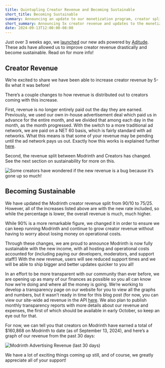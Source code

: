 ```yaml
---
title: Quintupling Creator Revenue and Becoming Sustainable
short_title: Becoming Sustainable
summary: Announcing an update to our monetization program, creator split, and more!
short_summary: Announcing 5x creator revenue and updates to the monetization program.
date: 2024-09-13T12:00:00-08:00
---
```


Just over 3 weeks ago, we [launched](/news/article/introducing-modrinth-refreshed-site-look-new-advertising-system) our new ads powered by [Aditude](https://www.aditude.com/). These ads have allowed us to improve creator revenue drastically and become sustainable. Read on for more info!

## Creator Revenue

We’re excited to share we have been able to increase creator revenue by 5-8x what it was before!

There’s a couple changes to how revenue is distributed out to creators coming with this increase.

First, revenue is no longer entirely paid out the day they are earned. Previously, we used our own in-house advertisement deal which paid us in advance for the entire month, and we divided that among each day in the month, as the month progressed. With the switch to a more traditional ad network, we are paid on a NET 60 basis, which is fairly standard with ad networks. What this means is that some of your revenue may be pending until the ad network pays us out. Exactly how this works is explained further [here](legal/cmp-info#pending).

Second, the revenue split between Modrinth and Creators has changed. See the next section on sustainability for more on this.

![Some creators have wondered if the new revenue is a bug because it’s gone up so much!](./abnormally-high-revenue.webp)

## Becoming Sustainable

We have updated the Modrinth creator revenue split from 90/10 to 75/25. However, all of the increases listed above are with the new rate included, so while the percentage is lower, the overall revenue is much, much higher.

While 90% is a more remarkable figure, we changed it in order to ensure we can keep running Modrinth and continue to grow creator revenue without having to worry about losing money on operational costs.

Through these changes, we are proud to announce Modrinth is now fully sustainable with the new income, with all hosting and operational costs accounted for (including paying our developers, moderators, and support staff!) With the new revenue, users will see reduced support times and we will be able to ship bigger and better updates quicker to you all!

In an effort to be more transparent with our community than ever before, we are opening up as many of our finances as possible so you all can know how we’re doing and where all the money is going. We’re working to develop a transparency page on our website for you to view all the graphs and numbers, but it wasn’t ready in time for this blog post (for now, you can view our site-wide ad revenue in the API [here](https://api.modrinth.com/v3/payout/platform_revenue). We also plan to publish monthly transparency reports with more details about our revenue and expenses, the first of which should be available in early October, so keep an eye out for that.

For now, we can tell you that creators on Modrinth have earned a total of $160,868 on Modrinth to date (as of September 13, 2024), and here’s a graph of our revenue from the past 30 days:

![Modrinth Advertising Revenue (last 30 days)](./revenue.webp)

We have a lot of exciting things coming up still, and of course, we greatly appreciate all of your support!
